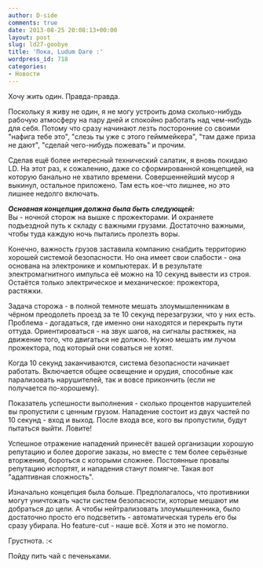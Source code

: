 ```yaml
---
author: D-side
comments: true
date: 2013-08-25 20:08:13+00:00
layout: post
slug: ld27-goobye
title: 'Пока, Ludum Dare :'
wordpress_id: 718
categories:
- Новости
---
```


Хочу жить один. Правда-правда.

Поскольку я живу не один, я не могу устроить дома сколько-нибудь рабочую атмосферу на пару дней и спокойно работать над чем-нибудь для себя. Потому что сразу начинают лезть посторонние со своими "нафига тебе это", "слезь ты уже с этого гейммейкера", "там даже приза не дают", "сделай чего-нибудь пожевать" и прочим.

Сделав ещё более интересный технический салатик, я вновь покидаю LD. На этот раз, к сожалению, даже со сформированной концепцией, на которую банально не хватило времени. Совершеннейший мусор я выкинул, остальное приложено. Там есть кое-что лишнее, но это лишнее недолго включать.

**_Основная концепция должна была быть следующей:_**  
Вы - ночной сторож на вышке с прожекторами. И охраняете подъездной путь к складу с важными грузами. Достаточно важными, чтобы туда каждую ночь пытались пролезть воры.

Конечно, важность грузов заставила компанию снабдить территорию хорошей системой безопасности. Но она имеет свои слабости - она основана на электронике и компьютерах. И в результате электромагнитного импульса её можно на 10 секунд вывести из строя. Остаётся только электрическое и механическое: прожектора, растяжки.

Задача сторожа - в полной темноте мешать злоумышленникам в чёрном преодолеть проезд за те 10 секунд перезагрузки, что у них есть. Проблема - догадаться, где именно они находятся и перекрыть пути оттуда. Ориентироваться - на звук шагов, на сигналы растяжек, на движение того, что двигаться не должно. Нужно мешать им лучом прожектора, под который они соваться не хотят.

Когда 10 секунд заканчиваются, система безопасности начинает работать. Включается общее освещение и орудия, способные как парализовать нарушителей, так и вовсе прикончить (если не получается по-хорошему).

Показатель успешности выполнения - сколько процентов нарушителей вы пропустили с ценным грузом. Нападение состоит из двух частей по 10 секунд - вход и выход. После входа все, кого вы пропустили, будут пытаться выйти. Ловите!

Успешное отражение нападений принесёт вашей организации хорошую репутацию и более дорогие заказы, но вместе с тем более серьёзные вторжения, бороться с которыми сложнее. Постоянные провалы репутацию испортят, и нападения станут помягче. Такая вот "адаптивная сложность".

Изначально концепция была больше. Предполагалось, что противники могут уничтожать части систем безопасности, которые мешают им добраться до цели. А чтобы нейтрализовать злоумышленника, было достаточно просто его подсветить - автоматическая турель его бы сразу убирала. Но feature-cut - наше всё. Хотя и это не помогло.

Грустнота. :<

Пойду пить чай с печеньками.

